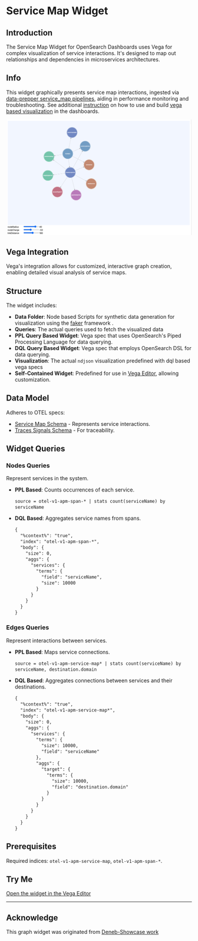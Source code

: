 
# Service Map Widget

## Introduction
The Service Map Widget for OpenSearch Dashboards uses Vega for complex visualization of service interactions. It's designed to map out relationships and dependencies in microservices architectures.

## Info
This widget graphically presents service map interactions, ingested via [data-prepper service_map pipelines](https://opensearch.org/docs/2.4/data-prepper/pipelines/configuration/processors/service-map-stateful/), aiding in performance monitoring and troubleshooting.
See additional [instruction](../../vega-visualizations.md) on how to use and build [vega based visualization](https://opensearch.org/docs/latest/dashboards/visualize/viz-index/#vega) in the dashboards.

![Service Map Visualization](service-map.png)

## Vega Integration
Vega's integration allows for customized, interactive graph creation, enabling detailed visual analysis of service maps.

## Structure
The widget includes:
- **Data Folder**: Node based Scripts for synthetic data generation for visualization using the [faker](https://fakerjs.dev/api/) framework .
- **Queries**: The actual queries used to fetch the visualized data
- **PPL Query Based Widget**: Vega spec that uses OpenSearch's Piped Processing Language for data querying.
- **DQL Query Based Widget**: Vega spec that employs OpenSearch DSL for data querying.
- **Visualization**: The actual `ndjson` visualization predefined with dql based vega specs
- **Self-Contained Widget**: Predefined for use in [Vega Editor](https://vega.github.io/editor/), allowing customization.

## Data Model
Adheres to OTEL specs:
- [Service Map Schema](https://github.com/opensearch-project/opensearch-catalog/blob/main/schema/observability/traces/services-1.0.0.mapping) - Represents service interactions.
- [Traces Signals Schema](https://github.com/opensearch-project/opensearch-catalog/blob/main/schema/observability/traces/traces-1.0.0.mapping) - For traceability.

## Widget Queries

### Nodes Queries
Represent services in the system.
- **PPL Based**: Counts occurrences of each service.
  ```text
  source = otel-v1-apm-span-* | stats count(serviceName) by serviceName
  ```
- **DQL Based**:
Aggregates service names from spans.
  ```json5
  {
    "%context%": "true",
    "index": "otel-v1-apm-span-*",
    "body": {
      "size": 0,
      "aggs": {
        "services": {
          "terms": {
            "field": "serviceName",
            "size": 10000
          }
        }
      }
    }
  }
  ```

### Edges Queries
Represent interactions between services.
- **PPL Based**: Maps service connections.
  ```text
  source = otel-v1-apm-service-map* | stats count(serviceName) by serviceName, destination.domain
  ```
- **DQL Based**: 
Aggregates connections between services and their destinations.
  ```json5
  {
    "%context%": "true",
    "index": "otel-v1-apm-service-map*",
    "body": {
      "size": 0,
      "aggs": {
        "services": {
          "terms": {
            "size": 10000,
            "field": "serviceName"
          },
          "aggs": {
            "target": {
              "terms": {
                "size": 10000,
                "field": "destination.domain"
              }
            }
          }
        }
      }
    }
  }
  ```

## Prerequisites
Required indices: `otel-v1-apm-service-map`, `otel-v1-apm-span-*`.

## Try Me
[Open the widget in the Vega Editor](https://vega.github.io/editor/#/url/vega/N4IgJAzgxgFgpgWwIYgFwhgF0wBwqgegIDc4BzJAOjIEtMYBXAI0poHsDp5kTykSArJQBWENgDsQAGhAB3GgBN6aAIwAWAAwaZ8GmSxoAHFpk4kChTXFk0oADZwAZpjTaQAJz0HUbzGxyuMkxs2GwIrgC+MkgMfhA0AF5waCBmCtIgTEhQANZk7mwM4unoAMSOao4A7I6OGfFk4kh2EGgA2qBNCMnoAB7uSNbJMgw4CkiYPSBt2gAE8kowALogUZ1I3SkAngNDGaPjkyltuvqYUrMaK2sgXVO9cL0uI2MTUzMXC-TXUuub6FtHs8QAc3sdTlgLldVr9bhspgo2LJJDJiM0GD1xAw7HYZBJ2qA4KRxJhWugEIUIHBRlI-AxYHBivtXkd0FicTDCcTSSkKQwqYjkRc6bAIJgkO5gaDWSBelsABQASk5ICJjJ56AgWwQwTsqD5AqR4guWp1bD1IpgYolUpZU3ZdlWSxudxSvSgDHcGTRdgxaAdeMkqA6qu5ZJABrgguNs0t1slwsKDKZL0O90R4QizthroBHq9qPRmOxuJA+ODXPV4cj0cT9Kt4oTsaT8BTILt2wzTpd8JSCjgdnF3qL7W0V0DBNDVcnYk9UCm8mKSIymC2OCmkYppAyUAkEAY-0w7gxQTgmFkcEZk9X695lKjRpVs-c85Si8FK7XG-vo27sJvUyWluwwgLu4j7oex5wDIjg0IOcBeugaokpQlpwBAlAONY9CzAAvPhswqE6qZgug0azAA-LMbTRjMSwALS9EqFwKoq9G0SoSxLLMqDUWO1zZn8UyDLAbAFiAPp+sG-EThWU4kuGsjwAOzJpscVikJK8oAOS9NAzRwNpFxMYqioXBpCGYDpWz6Q4RmzKxio-JWCm2CAAEpHGjbArB8GIfJmCoS26GYYyZD0PhuEAEwwu2anoG08q9BmdGzAA1LMyVhG0nGKrMBCzFFFzylsKVXOlDkpbl+WFQJPb-CACRsGEw6+j0KiySGyEanIyl2AAhBkjhia+qBHiecWkakSLyiolBaB1szdZQ-aDkgACaswAFSzDgM0qAAbBcy2reKACybD9qZKrdWSoANE0jpkTQYoxVEIDDS+PTjdBk0ypYYoqDVAOYG9sK3TOhRfSkxA0HAsifreZFMHYUB2DQuTEX9UxEVm9UIi9mBEYWbWBGWQZdWGbkeegXk2kNcGTP5y1oRhWHhTAkVg9jKQ4FYsAACKEyJcDyt1yo3BDqD3Xoj19oT3PSgTr1-kJ8sqyTUluOWlPTtL7lfp5LbATue4Ht9UEwYzCEpCzwVs2FEX4YrHboHz4iC8LHui+Lqtwg1WXhCRMoPE8GQ6y5Goy40zR9gOQ7vUrxzup6qUZRAZjiEl+Z5Ttp1IKlBVfDAxn5jl3Hp5n2eernsz54X8yKN8N1U-rD2x+gTUtYnrvTCJMBiWnsxJWV3H0bM-eD1ctddwgFyT+4Q8j9lnGzOPC90TPzUIM5AVkiGz6jRJcMIzINMgAoKNoxjORY0nfS7GQyR4zmvYAl2wdTICYedZHd0gO3J6F944oB7vFaYWwy7lUroMEqOdtp1xAeXGqEJzgOTLqvGBWdIE1wQfXVeBVUG7yltHOWndt6xXvn3D2A9F6YOHqVbK5V140MHtVHas956sLoRXBhVUx4T24eXLeYRiGtwPlDI+sN4aIwRFfdGmMsyf22I-Z+gl-ZTHiEkVSU00YbBwPKKKGgaoZ1gYHMyhELgqC0BoCWr8GpQF6DomUxcaoxV-nvY4ppdT6nvLWRuS5ZC+P5NSHA3EAB8ATBTBKpCbZR6BZiOPwsXAgUUKKOLShoeaGgVCoBSW9dRuZQJbGcVMVBbiVRFPEJdOAAAlcwNB+QAGk4AlJkP2aAngcCYHYEGEAABHXC-N3BwCQFSWYWjoIT1wv2KAIyxlwAmYkECkkeiGA8VLOQVhok5FaTgEZEBWjxICpQXZWx8LaSQNpAAZNc6p-Z6mWGaa08JKgKL3LqQ055Wx6K5OWmci5-TtLvJqY8xpEAWlbDSrkj5YLvl+yqaCr5RyJIjlQOszI2y3JWBwLEFIqiMgICsKoGQyAnGoAEG4MUcAAioBUO9COni26yw7rcJFTyIWtMob3WFyLIUIrfmy-sABhGAEon6tSkvRAAzG4JgWL9Y4rxegAlpLiWoF+SYCMSByXWJkNS2l9L8YpHRuIHIQtrTe0lT0WVQQFWgCVS4FVgwJVqqDAIUlOq0CyqpZMQ1EQbgdLmTQbpvSUgAGVxSTFmGiTwSAUaLM+hPKAPTSCzA+bMWCvQJlRv5JQDIRSs3WrQI4ZoVINmtwAdqHxkZCiYDaP1ZaTBYh+HAksT42ykQxNCaUlIpaWjP3BpW7x5pu1sE0r29AWbZgAB8Z2xigkNEaFsMSS0rW0EdeoaxGg7YE7towIlRK7ZucdcBBrHLlEqJd0MxpQRfqAINXSenlhAAAcQGDgGA6aamzApGKWYIz5wkjsFsWYVgmbZEmAoRu9B80yERf2YtqAAzk0nJszdY6J3HOnZFBdGJKJ1wmAeVgxRHg8W-Yh+9GiUgfIABKnvEqs7FJQUNgXEHAFNvT97ZlQ3JdD1bR21qwzzdAwBtKKG0qgQ4xHtmPAuNpNjHHn3gUkxndGVlpMIEoIfdCaUjLaTSpp1C4qzwQCkPpxUEQW56yrWaLd9462TpAGJiTyGSzycU5xvckm2jOj9o+kNymUgADE7BIDIM2AD6FvKzGC8upZCBsQTF6bMUYEhCPikSWKoYGEC2CoOd5JD-by28d1q5ZlMcgFFrAVNadtzM00F6KFbCMBuztovhMFAckENwHYp1+iAxT6oravvUAZy+0FBJIydI7S2BQAAPq7iKE6lQhgbjjfQAyXIdaqTuFhq+WbC2lsklUFFdbXK3YFAUPSTAUBOt2DYGQXb+2QKIiO4UE76LzslM2zaZ7GNXtzcWx9p1VRvt9tGZgT0TgwtPYQi9jIb3gfLbQAdcHbskDairPDgHiOgfHadWj2EG3QKehGR7GyOODsX3xyDtAAh0ceA42EboxRkt7ip4D97KOKWM4gDAEN7s4d7dx4d5Hn2GfE4u6qZAcF-vU6RwT+njPsgE6sMLhHYule8-a59ZATrQDn1EPid6R5BgQD19eQ2U6xKJbCxkR4+y+xEa04run0Rwxm-nMKkHrQbjnz10lh3vQndkRd6crlHuaO9n99bj6tug8yEd-5Iz42o-oHyIUAIVGimmpyH18UA2kBDbGVsD2aAfqa3QpOEnjhJuTDbG7nnq2z4mYN5kekuyNQhhJ3dyU8uufi6ddKxn+zLo3bu+KB7GvRc0+559kfUufuk-cOTqAlORcK9pzzs7S+UjmAH3j+fK3GdbZyDtznR+h+qEZ4Bln032fgUv1rundK8an-gNt2Ih+X-N6Ku5NvNyJvEkebBCAodwebUYdcCA4IIoEoKlA8ebEIeACA4Ap1OVTvUzGvaXPvUkZ-Ofa-VAXfMbaXfnQXdXH-Ag7XYgkAEnVXEHCg-AtAm-PfTbMnRkdfSg5gt-VgmXJAOXJg7fT7elXguvGICwM8JTLjQQ4-Fgkg5fMwLHBSGQwgkQ+Q3mK7Cfe7R7LgoQk-Z0JRePdwfXamOPY3SQU3XYC3W3K3JGD6MLbAK8K2AcBQfeAA9wJ+QKZtXILA9rMZdodwzwgAIUwJcHUQDwT3tyTxDxT3D2YPT2Gz9FjzsMDyiNVBiOdyhy0zTxAH8M1EkUHUNzj1SJQGiNDw6yyOMw8LPBCJ8MChyLyMCLPBVHPgezYByF-BggKHCDZBqQLyQCLyGxJ1dGcLsFcICJ0xXEAL8LcJ0wADkakpjqjMAFjENwjijrZxJk9MjiN5if1+oCIHRZh6sjNGxPDVjFkDjcJ00SwBUGo89+j6gCiTUrB89DgBjBtKlBUdN6JPNlMUVJj0AHj3jBiVwrDLc5Jz5wt8g+AjgZBM9RgmAfs2gAFnj2t-A3DVlWhdc4Yxi3CzjmiZiAi-iuMQB1iUjIjSjcjPc28UVti3ZfRch5QjMSS9x5MCTMBtIJZClBUOTfiJB2MvNwIni5wphgT+tPiz5wSbDIS49oSRkKA4SQAEScAkSAiOSyS8Q8AAisTNSPpcTxjgxUTRS9S8iUTWThTySpgSiMhGidM6SMiGTO9mTw8LSzNZhtIdMuS7j7Q+j3iRSb0hVesQTJT3JpTjDbCxTmoOiAguiWp8jRT+TxBBT-iMgSdJjRjDSUTXR2tdSjSOTsT08USCy9T+xS1sQnUUSyTkioz2jOiPpujPI28kyUzSSZAScNTMy3Ccyq9ZiCjCzqSJj+zSynAYhBwAjqz-xijl0Mg6AEJH8yQfUZACt6YKsyEmd4wXB3pAE+0ZyYJl1RsjCj4gMmYMhyVSFWVHFYofsLygF19VgbhPpjzzR0ZENlzkU3IdzNR+ktI1AEFeUOV-z2VwU7EQA5yBhUy6V9UjxHZWsfBKAwdYQnz7RggFA2kAEYKWtPyWUgEPlRUTMHykKZygTXiMg89wxxTC9QyQYRZsLKsXizULVxQrV3pFBo9NgqMIjjDE9Byp0nEyj-Is06IDijj6sPl8IjNZNs0KILItJdJbJDIpAhLp43MOQazdzuK0jGjHB0L6T9Tehy4RKSxjjrkKM4AJLw8pLKJZKrJtIbI7s7IlLGthFVLHQ8Z2sFLDyildwHtxJz4xJLA5ZZtZcgwH1OsaM-TwrMyUgVTYoCUjTSg1ADpDAoomA1AMhEqDosq0qMqkq0qABOdKmQUoNKg6KoJKjKtKpKg6dxEAUoJANQSoJAaVSctWPoBSjIJIAoEtMtX6DMfg0KgBHCt0Lsd6eK28t0AlANexL+DqmQLqtgHqgdYKgaui9cxhTMd8vYNc1lHYF1Z+Qw5AdwHIQ88+MwZQeDQVcioaRs-Wf0kis1R41iqbAYTjbcVAYrX6DgxY-We+e6I8donoCasPSonTEjfsXoESmpejTSVgaDE48PDk8Gx4KG-sGGhCOGgjbSUofKqKfK6VfK-KyTboao+UK0OweUBSnSHysSeyIzMGlU0yC4YAPULJA6NQCIUCsUAoXZAAdSbjguBoqN2IKORshtwjowY0xoRsqKRqktRrgHRvcExqoiyQECIIfMsPNwhJDFaNePOta2XLgH6QYBoBGTWtZWQtin5yQDsNNRAh0wAA03I9Kqb5KHLFKMtiN6bRbeguaCj1oXbHSAEPbrIFK6a4jw8wathQKOTnb9ZXbQ73aDII7KjTi29KA-bYoOTA6E7g63b7KU6LgjN07ljKAY7CKiiKTNKqS9LOtxAooXS07EaM7QNx4S6o7RatgpAO7Qbfa14vbXcW6y6s6EiXUHBcYpzq67da7g6m7iNx64AVBwlcINAKIjNF7clDEtoAAFAASQqg3usAntMgQXlGlQOmMQKm3v3uujHuPrgDBirutMpOD3KPPsvoLwXofqikVC2nlH3oIFW1sVtPDEXpavUptxrrfv8nlF3AgHnq03Ab-vlAAvBTSgEFMjSkpqTr0g9qMl7uIyRr9uVDHtXyRGdsgaMJnpgZSEpqsEQcoGQf-rQf5AwawZwYMjDvwZ7sjtltbrvt4tyPIdkEDs4rj03TywaglAKFkBRQSCkpJQbPjLCqHAepOtim+sQ1+tdnujFSRlACY1pjjQftikXotqAS-qQZ-vonyo0FinPKGvopBoXpEcoZkBvKcfXI3pEbEbPiBAsZSG0kACbSbSWKXyJ6IWwhrTMG+WiW6GqWxQEywelaYezwsWhWpWlWj0nGvGgmom-UBCJ+MmiACmt2mm9wVO72zu0U6gAoUYJm2YFm+C9mzm625ZQJ3oh5ZFfCN5DQVAS+zW41Lp6vM+CRgTR0eaxRqC5Rno1RrrIMp6pPD2H60AP6ssMwKAOgTxoxkQ-UjkHa3ChJ2GxQSKSS0jbNOdMDC5tgRwVB45jGt04u8PO4RUcJX5Sicp80Wm55yoxmwp0m8mzhhwam75yp354jRmixZptmjmrmgG3ZTpoMrJ05iyyoqyq5qS25+5tGqWp5lJ1595oGCiL53yqprTf5km4poF0ln5lJqF5m1mygQwOF62hFuAfmxYNyIxxfDCnmuAAAeU2e2e5bRT2cmSRb-J2lYYgCAu6Y5VinzDEEQkMbRWmnAxtnekca-P0uEoluMrEpqTOcsoucomUqWFQDdrwaLpSazvek8Z1aEs4iMpxGSfErRZk1NYoidYtYLvDoha0wrumowAY2pmakHBDSRaM1dADWmufs8gCcuvuPjQHBRTrxUYqIWY+T9ymYubQH-w1detTR6E+uWdPOlnei0aBpE1AAiaRe0iUjnLCftbclghcO2AcdbYNLdGzoCf1jbbGJ2K0xjeiHRkaFFdJk23VE1f3JJHDQ6f1l2Y0HeiyCpHtonakgjEUAUAcFinRiJXbx1b0QQAMQgB-KsilbMrhVleleAv5DYiqCkA6msS0FAoHHRjwBeg3amFmCGedCAA)

---

## Acknowledge

This graph widget was originated from [Deneb-Showcase work](https://github.com/PBI-David/Deneb-Showcase/blob/main/README.md)

